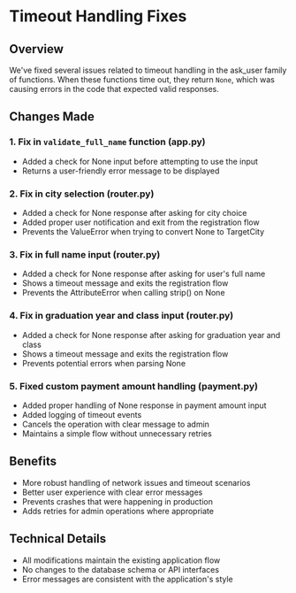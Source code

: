 # Timeout Handling Fixes

## Overview
We've fixed several issues related to timeout handling in the ask_user family of functions. When these functions time out, they return `None`, which was causing errors in the code that expected valid responses.

## Changes Made

### 1. Fix in `validate_full_name` function (app.py)
- Added a check for None input before attempting to use the input
- Returns a user-friendly error message to be displayed

### 2. Fix in city selection (router.py)
- Added a check for None response after asking for city choice
- Added proper user notification and exit from the registration flow
- Prevents the ValueError when trying to convert None to TargetCity

### 3. Fix in full name input (router.py)
- Added a check for None response after asking for user's full name
- Shows a timeout message and exits the registration flow
- Prevents the AttributeError when calling strip() on None

### 4. Fix in graduation year and class input (router.py)
- Added a check for None response after asking for graduation year and class
- Shows a timeout message and exits the registration flow
- Prevents potential errors when parsing None

### 5. Fixed custom payment amount handling (payment.py)
- Added proper handling of None response in payment amount input
- Added logging of timeout events
- Cancels the operation with clear message to admin
- Maintains a simple flow without unnecessary retries

## Benefits
- More robust handling of network issues and timeout scenarios
- Better user experience with clear error messages
- Prevents crashes that were happening in production
- Adds retries for admin operations where appropriate

## Technical Details
- All modifications maintain the existing application flow
- No changes to the database schema or API interfaces
- Error messages are consistent with the application's style